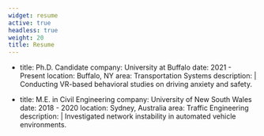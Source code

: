 ```yaml
---
widget: resume
active: true
headless: true
weight: 20
title: Resume
---
```


- title: Ph.D. Candidate
  company: University at Buffalo
  date: 2021 - Present
  location: Buffalo, NY
  area: Transportation Systems
  description: |
    Conducting VR-based behavioral studies on driving anxiety and safety.

- title: M.E. in Civil Engineering
  company: University of New South Wales
  date: 2018 - 2020
  location: Sydney, Australia
  area: Traffic Engineering
  description: |
    Investigated network instability in automated vehicle environments.
